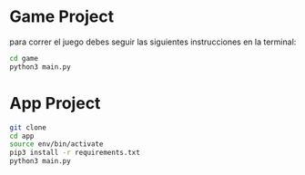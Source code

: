 # Game Project

para correr el juego debes seguir las siguientes instrucciones en la terminal:
```sh
cd game
python3 main.py
```
# App Project 
```sh
git clone
cd app
source env/bin/activate
pip3 install -r requirements.txt
python3 main.py
```